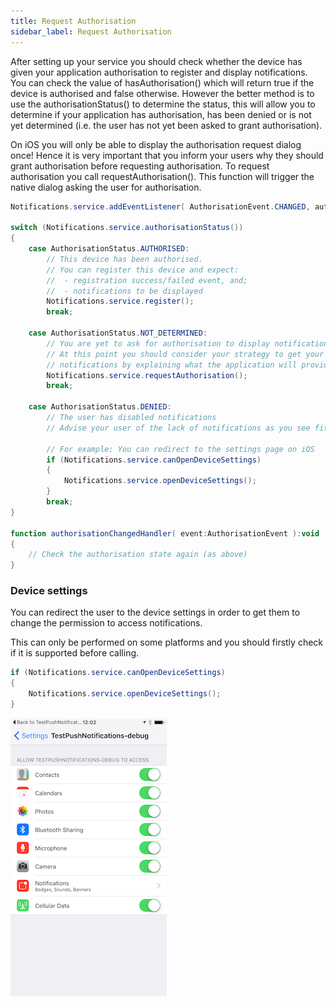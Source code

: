 ```yaml
---
title: Request Authorisation
sidebar_label: Request Authorisation
---
```


After setting up your service you should check whether the device has given your application authorisation to register and display notifications. 
You can check the value of hasAuthorisation() which will return true if the device is authorised and false otherwise. 
However the better method is to use the authorisationStatus() to determine the status, this will allow you to determine if your application has authorisation, 
has been denied or is not yet determined (i.e. the user has not yet been asked to grant authorisation).

On iOS you will only be able to display the authorisation request dialog once! 
Hence it is very important that you inform your users why they should grant authorisation before requesting authorisation. 
To request authorisation you call requestAuthorisation(). 
This function will trigger the native dialog asking the user for authorisation.

```actionscript
Notifications.service.addEventListener( AuthorisationEvent.CHANGED, authorisationChangedHandler );

switch (Notifications.service.authorisationStatus())
{
	case AuthorisationStatus.AUTHORISED:
		// This device has been authorised.
		// You can register this device and expect:
		//	- registration success/failed event, and; 
		// 	- notifications to be displayed
		Notifications.service.register();
		break;
		
	case AuthorisationStatus.NOT_DETERMINED:
		// You are yet to ask for authorisation to display notifications
		// At this point you should consider your strategy to get your user to authorise
		// notifications by explaining what the application will provide
		Notifications.service.requestAuthorisation();
		break;
		
	case AuthorisationStatus.DENIED:
		// The user has disabled notifications
		// Advise your user of the lack of notifications as you see fit

		// For example: You can redirect to the settings page on iOS
		if (Notifications.service.canOpenDeviceSettings)
		{
			Notifications.service.openDeviceSettings();
		}
		break;
}

function authorisationChangedHandler( event:AuthorisationEvent ):void
{
	// Check the authorisation state again (as above)
}
```


### Device settings

You can redirect the user to the device settings in order to get them to change the permission to access notifications.

This can only be performed on some platforms and you should firstly check if it is supported before calling.

```actionscript
if (Notifications.service.canOpenDeviceSettings)
{
	Notifications.service.openDeviceSettings();
}
```

![](images/ios_settings.png)

